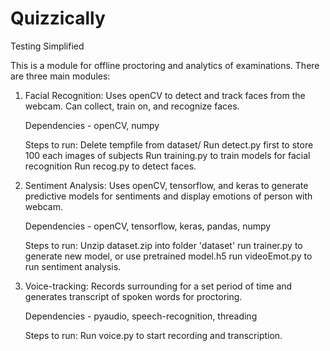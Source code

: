# Quizzically
Testing Simplified

This is a module for offline proctoring and analytics of examinations.
There are three main modules:

1. Facial Recognition:
    Uses openCV to detect and track faces from the webcam.
    Can collect, train on, and recognize faces.
    
    Dependencies - openCV, numpy
    
    Steps to run:
    Delete tempfile from dataset/
    Run detect.py first to store 100 each images of subjects
    Run training.py to train models for facial recognition
    Run recog.py to detect faces.
    
2. Sentiment Analysis:
    Uses openCV, tensorflow, and keras to generate predictive models for sentiments
    and display emotions of person with webcam.
    
    Dependencies - openCV, tensorflow, keras, pandas, numpy
    
    Steps to run:
    Unzip dataset.zip into folder 'dataset'
    run trainer.py to generate new model, or use pretrained model.h5
    run videoEmot.py to run sentiment analysis.
 
3. Voice-tracking:
    Records surrounding for a set period of time and generates transcript of spoken
    words for proctoring.
    
    Dependencies - pyaudio, speech-recognition, threading
    
    Steps to run:
    Run voice.py to start recording and transcription.
